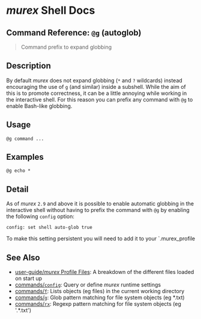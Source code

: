 # _murex_ Shell Docs

## Command Reference: `@g` (autoglob) 

> Command prefix to expand globbing

## Description

By default _murex_ does not expand globbing (`*` and `?` wildcards) instead
encouraging the use of `g` (and similar) inside a subshell. While the aim of
this is to promote correctness, it can be a little annoying while working in
the interactive shell. For this reason you can prefix any command with `@g` to
enable Bash-like globbing.

## Usage

    @g command ...

## Examples

    @g echo *

## Detail

As of _murex_ `2.9` and above it is possible to enable automatic globbing in
the interactive shell without having to prefix the command with `@g` by
enabling the following `config` option:

    config: set shell auto-glob true
    
To make this setting persistent you will need to add it to your `.murex_profile

## See Also

* [user-guide/_murex_ Profile Files](../user-guide/profile.md):
  A breakdown of the different files loaded on start up
* [commands/`config`](../commands/config.md):
  Query or define _murex_ runtime settings
* [commands/`f`](../commands/f.md):
  Lists objects (eg files) in the current working directory
* [commands/`g`](../commands/g.md):
  Glob pattern matching for file system objects (eg *.txt)
* [commands/`rx`](../commands/rx.md):
  Regexp pattern matching for file system objects (eg '.*\.txt')